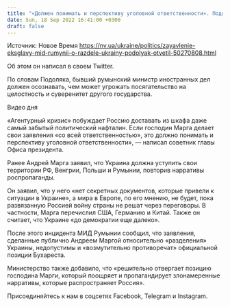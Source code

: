 ```yaml
---
title: "«Должен понимать и перспективу уголовной ответственности». Подоляк ответил на призыв экс-главы МИД Румынии разделить Украину"
date: Sun, 18 Sep 2022 16:41:00 +0300
draft: false
---
```

Источник: Новое Время https://nv.ua/ukraine/politics/zayavlenie-eksglavy-mid-rumynii-o-razdele-ukrainy-podolyak-otvetil-50270808.html


Об этом он написал в своем Twitter.

По словам Подоляка, бывший румынский министр иностранных дел должен осознавать, чем может угрожать посягательство на целостность и суверенитет другого государства.

 Видео дня   

«Агентурный кризис» побуждает Россию доставать из шкафа даже самый забытый политический нафталин. Если господин Марга делает свои заявления «со всей ответственностью», это должно понимать и перспективу уголовной ответственности», — написал советник главы Офиса президента.

Ранее Андрей Марга заявил, что Украина должна уступить свои территории РФ, Венгрии, Польши и Румынии, повторив нарративы роспропаганды.

Он заявил, что у него «нет секретных документов, которые привели к ситуации в Украине», а мира в Европе, по его мнению, не будет, пока развязанную Россией войну страны не решат через переговоры. В частности, Марга перечислил США, Германию и Китай. Также он считает, что Украине «до демократии еще далеко».

После этого инцидента МИД Румынии сообщил, что заявления, сделанные публично Андреем Маргой относительно «разделения» Украины, недопустимы и «возмутительно противоречат» официальной позиции Бухареста.

Министерство также добавило, что «решительно отвергает позицию господина Марги, который поощряет и пропагандирует злонамеренные нарративы, которые распространяет Россия».

Присоединяйтесь к нам в соцсетях Facebook, Telegram и Instagram.
